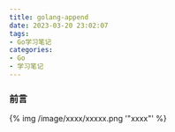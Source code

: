 ```yaml
---
title: golang-append
date: 2023-03-20 23:02:07
tags:
- Go学习笔记
categories:
- Go
- 学习笔记
---
```


### 前言
<!-- more -->

{% img  /image/xxxx/xxxxx.png  '"xxxx"' %}
